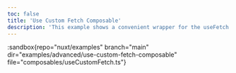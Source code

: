 ```yaml
---
toc: false
title: 'Use Custom Fetch Composable'
description: 'This example shows a convenient wrapper for the useFetch composable from nuxt. It allows you to customize the fetch request with default values and user authentication token.'
---
```


:sandbox{repo="nuxt/examples" branch="main" dir="examples/advanced/use-custom-fetch-composable" file="composables/useCustomFetch.ts"}
